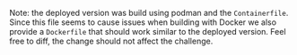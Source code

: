 Note: the deployed version was build using podman and the `Containerfile`.
Since this file seems to cause issues when building with Docker we also provide a `Dockerfile` that should work similar to the deployed version.
Feel free to diff, the change should not affect the challenge.
